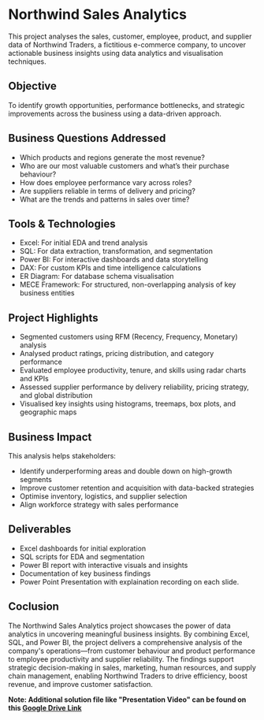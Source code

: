 # Northwind Sales Analytics
This project analyses the sales, customer, employee, product, and supplier data of Northwind Traders, a fictitious e-commerce company, to uncover actionable business insights using data analytics and visualisation techniques.

## Objective
To identify growth opportunities, performance bottlenecks, and strategic improvements across the business using a data-driven approach.

## Business Questions Addressed
* Which products and regions generate the most revenue?
* Who are our most valuable customers and what’s their purchase behaviour?
* How does employee performance vary across roles?
* Are suppliers reliable in terms of delivery and pricing?
* What are the trends and patterns in sales over time?

## Tools & Technologies
* Excel: For initial EDA and trend analysis
* SQL: For data extraction, transformation, and segmentation
* Power BI: For interactive dashboards and data storytelling
* DAX: For custom KPIs and time intelligence calculations
* ER Diagram: For database schema visualisation
* MECE Framework: For structured, non-overlapping analysis of key business entities

## Project Highlights
* Segmented customers using RFM (Recency, Frequency, Monetary) analysis
* Analysed product ratings, pricing distribution, and category performance
* Evaluated employee productivity, tenure, and skills using radar charts and KPIs
* Assessed supplier performance by delivery reliability, pricing strategy, and global distribution
* Visualised key insights using histograms, treemaps, box plots, and geographic maps

## Business Impact
This analysis helps stakeholders:

* Identify underperforming areas and double down on high-growth segments
* Improve customer retention and acquisition with data-backed strategies
* Optimise inventory, logistics, and supplier selection
* Align workforce strategy with sales performance

## Deliverables
* Excel dashboards for initial exploration
* SQL scripts for EDA and segmentation
* Power BI report with interactive visuals and insights
* Documentation of key business findings
* Power Point Presentation with explaination recording on each slide.

## Coclusion
The Northwind Sales Analytics project showcases the power of data analytics in uncovering meaningful business insights. By combining Excel, SQL, and Power BI, the project delivers a comprehensive analysis of the company's operations—from customer behaviour and product performance to employee productivity and supplier reliability. The findings support strategic decision-making in sales, marketing, human resources, and supply chain management, enabling Northwind Traders to drive efficiency, boost revenue, and improve customer satisfaction.

**Note: Additional solution file like "Presentation Video" can be found on this [Google Drive Link](https://drive.google.com/drive/folders/1TCWT2m6Er_jNZMPUx-8GeqtQt9y8o9Xn)**
